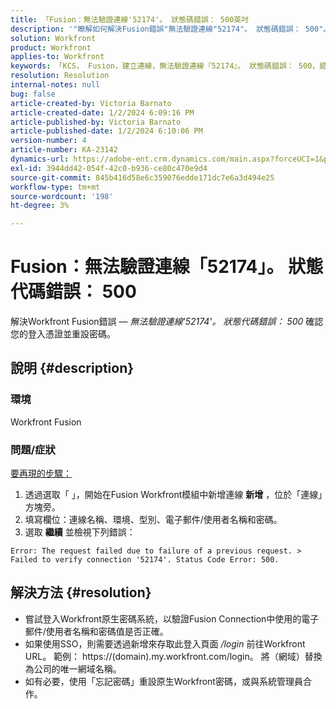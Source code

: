 ```yaml
---
title: 「Fusion：無法驗證連線'52174'。 狀態碼錯誤： 500英吋
description: '"瞭解如何解決Fusion錯誤"無法驗證連線"52174"。 狀態碼錯誤： 500"。'
solution: Workfront
product: Workfront
applies-to: Workfront
keywords: 「KCS， Fusion，建立連線，無法驗證連線『52174』。 狀態碼錯誤： 500，錯誤， Adobe Workfront， Fusion，疑難排解」
resolution: Resolution
internal-notes: null
bug: false
article-created-by: Victoria Barnato
article-created-date: 1/2/2024 6:09:16 PM
article-published-by: Victoria Barnato
article-published-date: 1/2/2024 6:10:06 PM
version-number: 4
article-number: KA-23142
dynamics-url: https://adobe-ent.crm.dynamics.com/main.aspx?forceUCI=1&pagetype=entityrecord&etn=knowledgearticle&id=1faec205-9aa9-ee11-be37-6045bd006b25
exl-id: 3944dd42-054f-42c0-b936-ce80c470e9d4
source-git-commit: 845b416d58e6c359076edde171dc7e6a3d494e25
workflow-type: tm+mt
source-wordcount: '198'
ht-degree: 3%

---
```


# Fusion：無法驗證連線「52174」。 狀態代碼錯誤： 500


解決Workfront Fusion錯誤 —  *無法驗證連線&#39;52174&#39;。 狀態代碼錯誤： 500* 確認您的登入憑證並重設密碼。

## 說明 {#description}


### 環境

Workfront Fusion

### 問題/症狀

<u>要再現的步驟：</u>

1. 透過選取「 」，開始在Fusion Workfront模組中新增連線 <b>新增</b> ，位於「連線」方塊旁。
2. 填寫欄位：連線名稱、環境、型別、電子郵件/使用者名稱和密碼。
3. 選取 <b>繼續</b> 並檢視下列錯誤：



```
Error: The request failed due to failure of a previous request. > Failed to verify connection '52174'. Status Code Error: 500.
```



## 解決方法 {#resolution}


- 嘗試登入Workfront原生密碼系統，以驗證Fusion Connection中使用的電子郵件/使用者名稱和密碼值是否正確。
- 如果使用SSO，則需要透過新增來存取此登入頁面 */login* 前往Workfront URL。 範例： https://(domain).my.workfront.com/login。 將（網域）替換為公司的唯一網域名稱。
- 如有必要，使用「忘記密碼」重設原生Workfront密碼，或與系統管理員合作。
